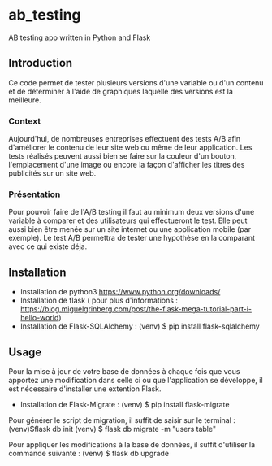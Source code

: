 # ab_testing
AB testing app written in Python and Flask 

## Introduction
Ce code permet de tester plusieurs versions d'une variable ou d'un contenu et de déterminer à l'aide de graphiques laquelle des versions est la meilleure.   

### Context
Aujourd'hui, de nombreuses entreprises effectuent des tests A/B afin d'améliorer le contenu de leur site web ou même de leur application. Les tests réalisés peuvent aussi bien se faire sur la couleur d'un bouton, l'emplacement d'une image ou encore la façon d'afficher les titres des publicités sur un site web. 


### Présentation
Pour pouvoir faire de l'A/B testing il faut au minimum deux versions d'une variable à comparer et des utilisateurs qui effectueront le test. Elle peut aussi bien être menée sur un site internet ou une application mobile (par exemple). Le test A/B permettra de tester une hypothèse en la comparant avec ce qui existe déja.

## Installation
- Installation de python3 https://www.python.org/downloads/
- Installation de flask ( pour plus d'informations : https://blog.miguelgrinberg.com/post/the-flask-mega-tutorial-part-i-hello-world)
- Installation de Flask-SQLAlchemy : (venv) $ pip install flask-sqlalchemy



## Usage 
Pour la mise à jour de votre base de données à chaque fois que vous apportez une modification dans celle ci ou que l'application se développe, il est nécessaire d'installer une extention Flask. 
- Installation de Flask-Migrate :  (venv) $ pip install flask-migrate

Pour générer le script de migration, il suffit de saisir sur le terminal : 
(venv)$flask db init
(venv) $ flask db migrate -m "users table"

Pour appliquer les modifications à la base de données, il suffit d'utiliser la commande suivante : (venv) $ flask db upgrade

                                                                         



